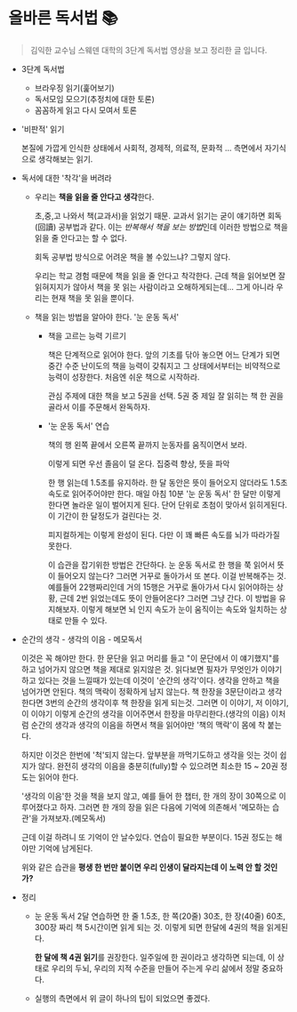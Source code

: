 # 올바른 독서법 :books:

> 김익한 교수님 스웨덴 대학의 3단계 독서법 영상을 보고 정리한 글 입니다.

- 3단계 독서법

  - 브라우징 읽기(훑어보기)
  - 독서모임 모으기(추정치에 대한 토론)
  - 꼼꼼하게 읽고 다시 모여서 토론

- '비판적' 읽기

  본질에 가깝게 인식한 상태에서 사회적, 경제적, 의료적, 문화적 ... 측면에서 자기식으로 생각해보는 읽기.

- 독서에 대한 '착각'을 버려라

  - 우리는 **책을 읽을 줄 안다고 생각**한다.

    초,중,고 나와서 책(교과서)을 읽었기 때문. 교과서 읽기는 굳이 얘기하면 회독(回讀) 공부법과 같다. 이는 *반복해서 책을 보는 방법*인데 이러한 방법으로 책을 읽을 줄 안다고는 할 수 없다.

    회독 공부법 방식으로 어려운 책을 볼 수있느냐? 그렇지 않다.

    우리는 학교 경험 때문에 책을 읽을 줄 안다고 착각한다. 근데 책을 읽어보면 잘 읽혀지지가 않아서 책을 못 읽는 사람이라고 오해하게되는데... 그게 아니라 우리는 현재 책을 못 읽을 뿐이다.

  - 책을 읽는 방법을 알아야 한다. '눈 운동 독서'

    - 책을 고르는 능력 기르기

      책은 단계적으로 읽어야 한다. 앞의 기초를 닦아 놓으면 어느 단계가 되면 중간 수준 난이도의 책을 능력이 갖춰지고 그 상태에서부터는 비약적으로 능력이 성장한다. 처음엔 쉬운 책으로 시작하라.

      관심 주제에 대한 책을 보고 5권을 선택. 5권 중 제일 잘 읽히는 책 한 권을 골라서 이를 주문해서 완독하자.

    - '눈 운동 독서' 연습

      책의 행 왼쪽 끝에서 오른쪽 끝까지 눈동자를 움직이면서 보라.

      이렇게 되면 우선 졸음이 덜 온다. 집중력 향상, 뜻을 파악

      한 행 읽는데 1.5초를 유지하라. 한 달 동안은 뜻이 들어오지 않더라도 1.5초 속도로 읽어주어야만 한다. 매일 아침 10분 '눈 운동 독서'
      한 달만 이렇게 한다면 놀라운 일이 벌어지게 된다. 단어 단위로 초첨이 맞아서 읽히게된다. 이 기간이 한 달정도가 걸린다는 것.

      피지컬하게는 이렇게 완성이 된다. 다만 이 꽤 빠른 속도를 뇌가 따라가질 못한다.

      이 습관을 잡기위한 방법은 간단하다. 눈 운동 독서로 한 행을 쭉 읽어서 뜻이 들어오지 않는다? 그러면 거꾸로 돌아가서 또 본다. 이걸 반복해주는 것. 예를들어 22행짜리인데 거의 15행은 거꾸로 돌아가서 다시 읽어야하는 상황, 근데 2번 읽었는데도 뜻이 안들어온다? 그러면 그냥 간다. 이 방법을 유지해보자. 이렇게 해보면 뇌 인지 속도가 눈이 움직이는 속도와 일치하는 상태로 만들 수 있다.

- 순간의 생각 - 생각의 이음 - 메모독서

  이것은 꼭 해야만 한다. 한 문단을 읽고 머리를 들고 "이 문단에서 이 얘기했지"를 하고 넘어가지 않으면 책을 제대로 읽지않은 것. 읽다보면 필자가 무엇인가 이야기하고 있다는 것을 느낄때가 있는데 이것이 '순간의 생각'이다. 생각을 안하고 책을 넘어가면 안된다. 책의 맥락이 정확하게 남지 않는다. 책 한장을 3문단이라고 생각한다면 3번의 순간의 생각이후 책 한장을 읽게 되는것. 그러면 이 이야기, 저 이야기, 이 이야기 이렇게 순간의 생각을 이어주면서 한장을 마무리한다.(생각의 이음) 이처럼 순간의 생각과 생각의 이음을 하면서 책을 읽어야만 '책의 맥락'이 몸에 착 붙는다.

  하지만 이것은 한번에 '척'되지 않는다. 앞부분을 까먹기도하고 생각을 잇는 것이 쉽지가 않다. 완전히 생각의 이음을 충분히(fully)할 수 있으려면 최소한 15 ~ 20권 정도는 읽어야 한다.

  '생각의 이음'한 것을 책을 보지 않고, 예를 들어 한 챕터, 한 개의 장이 30쪽으로 이루어졌다고 하자. 그러면 한 개의 장을 읽은 다음에 기억에 의존해서 '메모하는 습관'을 가져보자.(메모독서)

  근데 이걸 하려니 또 기억이 안 날수있다. 연습이 필요한 부분이다. 15권 정도는 해야만 기억에 남게된다.

  위와 같은 습관을 **평생 한 번만 붙이면 우리 인생이 달라지는데 이 노력 안 할 것인가?**

- 정리

  - 눈 운동 독서 2달 연습하면 한 줄 1.5초, 한 쪽(20줄) 30초, 한 장(40줄) 60초, 300장 짜리 책 5시간이면 읽게 되는 것. 이렇게 되면 한달에 4권의 책을 읽게된다.

    **한 달에 책 4권 읽기**를 권장한다. 일주일에 한 권이라고 생각하면 되는데, 이 상태로 우리의 두뇌, 우리의 지적 수준을 만들어 주는게 우리 삶에서 정말 중요하다.

  - 실행의 측면에서 위 글이 하나의 팁이 되었으면 좋겠다.
